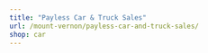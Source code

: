 ```yaml
---
title: "Payless Car & Truck Sales"
url: /mount-vernon/payless-car-and-truck-sales/
shop: car
---
```

